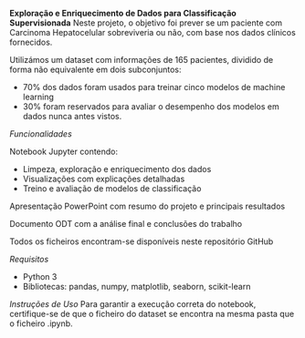 **Exploração e Enriquecimento de Dados para Classificação Supervisionada**
Neste projeto, o objetivo foi prever se um paciente com Carcinoma Hepatocelular sobreviveria ou não, com base nos dados clínicos fornecidos.

Utilizámos um dataset com informações de 165 pacientes, dividido de forma não equivalente em dois subconjuntos:
- 70% dos dados foram usados para treinar cinco modelos de machine learning
- 30% foram reservados para avaliar o desempenho dos modelos em dados nunca antes vistos.

*Funcionalidades*

Notebook Jupyter contendo:
- Limpeza, exploração e enriquecimento dos dados
- Visualizações com explicações detalhadas
- Treino e avaliação de modelos de classificação

Apresentação PowerPoint com resumo do projeto e principais resultados

Documento ODT com a análise final e conclusões do trabalho

Todos os ficheiros encontram-se disponíveis neste repositório GitHub

*Requisitos*
- Python 3
- Bibliotecas: pandas, numpy, matplotlib, seaborn, scikit-learn

*Instruções de Uso*
Para garantir a execução correta do notebook, certifique-se de que o ficheiro do dataset se encontra na mesma pasta que o ficheiro .ipynb.
